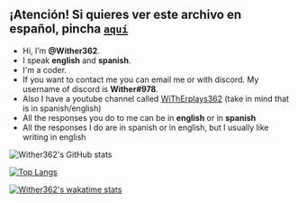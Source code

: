 ## ¡Atención! Si quieres ver este archivo en **español**, pincha [`aquí`](https://github.com/Wither362/Wither362/blob/Espa%C3%B1ol/README.md)
- Hi, I’m **@Wither362**.
- I speak **english** and **spanish**.
- I'm a coder.
- If you want to contact me you can email me or with discord. My username of discord is **Wither#978**.
- Also I have a youtube channel called [WiThErplays362](https://www.youtube.com/channel/UCsVr-qBLxT0uSWH037BmlHw) (take in mind that is in spanish/english)
- All the responses you do to me can be in **english** or in **spanish**
- All the responses I do are in spanish or in english, but I usually like writing in english

![Wither362's GitHub stats](https://github-readme-stats.vercel.app/api?username=Wither362&show_icons=true&theme=aura)

[![Top Langs](https://github-readme-stats.vercel.app/api/top-langs/?username=Wither362&theme=aura&langs_count=10)](https://github.com/anuraghazra/github-readme-stats)

[![Wither362's wakatime stats](https://github-readme-stats.vercel.app/api/wakatime?username=Wither362&theme=aura)](https://github.com/anuraghazra/github-readme-stats)

<!---
Wither362/Wither362 is a ✨ special ✨ repository because its `README.md` (this file) appears on your GitHub profile.
You can click the Preview link to take a look at your changes.
--->
